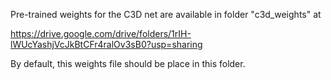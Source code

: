 Pre-trained weights for the C3D net are available in folder "c3d_weights" at

https://drive.google.com/drive/folders/1rIH-lWUcYashjVcJkBtCFr4ralOv3sB0?usp=sharing

By default, this weights file should be place in this folder.


